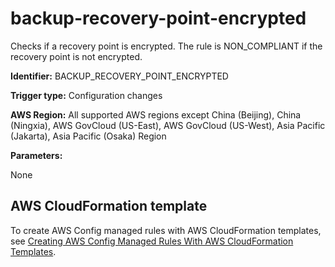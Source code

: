 # backup\-recovery\-point\-encrypted<a name="backup-recovery-point-encrypted"></a>

Checks if a recovery point is encrypted\. The rule is NON\_COMPLIANT if the recovery point is not encrypted\. 

**Identifier:** BACKUP\_RECOVERY\_POINT\_ENCRYPTED

**Trigger type:** Configuration changes

**AWS Region:** All supported AWS regions except China \(Beijing\), China \(Ningxia\), AWS GovCloud \(US\-East\), AWS GovCloud \(US\-West\), Asia Pacific \(Jakarta\), Asia Pacific \(Osaka\) Region

**Parameters:**

None  

## AWS CloudFormation template<a name="w85aac12c32c17b9c55c15"></a>

To create AWS Config managed rules with AWS CloudFormation templates, see [Creating AWS Config Managed Rules With AWS CloudFormation Templates](aws-config-managed-rules-cloudformation-templates.md)\.